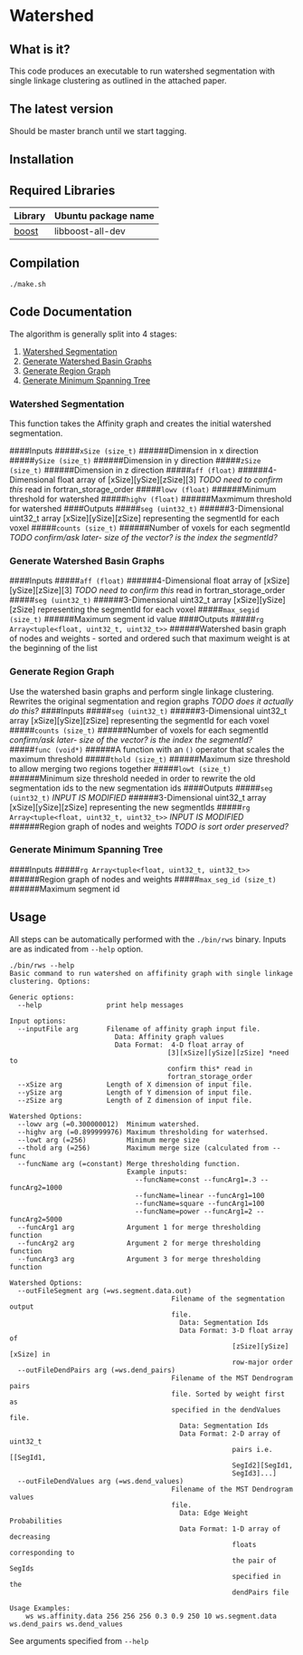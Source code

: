 Watershed
=======

What is it?
------------

This code produces an executable to run watershed segmentation with single linkage clustering as outlined in the attached paper.

The latest version
------------

Should be master branch until we start tagging.

Installation
------------

Required Libraries
------------

|Library|Ubuntu package name|
|-------|-------------------|
|[boost](http://www.boost.org/)|libboost-all-dev|
## Compilation
```
./make.sh
```

Code Documentation
------------

The algorithm is generally split into 4 stages:

1. [Watershed Segmentation](#watershed-segmentation)
1. [Generate Watershed Basin Graphs](#generate-watershed-basin-graphs)
1. [Generate Region Graph](#generate-region-graph)
1. [Generate Minimum Spanning Tree](#generate-minimum-spanning-tree)

### Watershed Segmentation
This function takes the Affinity graph and creates the initial watershed segmentation.

####Inputs
#####`xSize (size_t)`
######Dimension in x direction
#####`ySize (size_t)`
######Dimension in y direction
#####`zSize (size_t)`
######Dimension in z direction
#####`aff (float)`
######4-Dimensional float array of [xSize][ySize][zSize][3] *TODO need to confirm this* read in fortran_storage_order
#####`lowv (float)`
######Minimum threshold for watershed
#####`highv (float)`
######Maxmimum threshold for watershed
####Outputs
#####`seg (uint32_t)`
######3-Dimensional uint32_t array [xSize][ySize][zSize] representing the segmentId for each voxel
#####`counts (size_t)`
######Number of voxels for each segmentId *TODO confirm/ask later- size of the vector? is the index the segmentId?*
      
### Generate Watershed Basin Graphs
####Inputs
#####`aff (float)`
######4-Dimensional float array of [xSize][ySize][zSize][3] *TODO need to confirm this* read in fortran_storage_order
#####`seg (uint32_t)`
######3-Dimensional uint32_t array [xSize][ySize][zSize] representing the segmentId for each voxel
#####`max_segid (size_t)`
######Maximum segment id value
####Outputs
#####`rg Array<tuple<float, uint32_t, uint32_t>>`
######Watershed basin graph of nodes and weights - sorted and ordered such that maximum weight is at the beginning of the list

### Generate Region Graph
Use the watershed basin graphs and perform single linkage clustering.  Rewrites the original segmentation and region graphs *TODO does it actually do this?*
####Inputs
#####`seg (uint32_t)`
######3-Dimensional uint32_t array [xSize][ySize][zSize] representing the segmentId for each voxel
#####`counts (size_t)`
######Number of voxels for each segmentId *confirm/ask later- size of the vector? is the index the segmentId?*
#####`func (void*)`
######A function with an `()` operator that scales the maximum threshold
#####`thold (size_t)`
######Maximum size threshold to allow merging two regions together
#####`lowt (size_t)`
######Minimum size threshold needed in order to rewrite the old segmentation ids to the new segmentation ids
####Outputs
#####`seg (uint32_t)` *INPUT IS MODIFIED*
######3-Dimensional uint32_t array [xSize][ySize][zSize] representing the new segmentIds
#####`rg Array<tuple<float, uint32_t, uint32_t>>`  *INPUT IS MODIFIED*
######Region graph of nodes and weights *TODO is sort order preserved?*

### Generate Minimum Spanning Tree
####Inputs
#####`rg Array<tuple<float, uint32_t, uint32_t>>`
######Region graph of nodes and weights
#####`max_seg_id (size_t)`
######Maximum segment id

Usage
-------
All steps can be automatically performed with the `./bin/rws` binary. Inputs are as indicated from `--help` option.
```
./bin/rws --help
Basic command to run watershed on affifinity graph with single linkage clustering. Options:

Generic options:
  --help                print help messages

Input options:
  --inputFile arg       Filename of affinity graph input file.
                          Data: Affinity graph values
                          Data Format:  4-D float array of 
                                       [3][xSize][ySize][zSize] *need to 
                                       confirm this* read in 
                                       fortran_storage_order
  --xSize arg           Length of X dimension of input file.
  --ySize arg           Length of Y dimension of input file.
  --zSize arg           Length of Z dimension of input file.

Watershed Options:
  --lowv arg (=0.300000012)  Minimum watershed.
  --highv arg (=0.899999976) Maximum thresholding for waterhsed.
  --lowt arg (=256)          Minimum merge size
  --thold arg (=256)         Maximum merge size (calculated from --func
  --funcName arg (=constant) Merge thresholding function.
                             Example inputs:
                               --funcName=const --funcArg1=.3 --funcArg2=1000
                               --funcName=linear --funcArg1=100
                               --funcName=square --funcArg1=100
                               --funcName=power --funcArg1=2 --funcArg2=5000
  --funcArg1 arg             Argument 1 for merge thresholding function
  --funcArg2 arg             Argument 2 for merge thresholding function
  --funcArg3 arg             Argument 3 for merge thresholding function

Watershed Options:
  --outFileSegment arg (=ws.segment.data.out)
                                        Filename of the segmentation output 
                                        file.
                                          Data: Segmentation Ids
                                          Data Format: 3-D float array of 
                                                       [zSize][ySize][xSize] in
                                                       row-major order
  --outFileDendPairs arg (=ws.dend_pairs)
                                        Filename of the MST Dendrogram pairs 
                                        file. Sorted by weight first as 
                                        specified in the dendValues file.
                                          Data: Segmentation Ids
                                          Data Format: 2-D array of uint32_t 
                                                       pairs i.e. [[SegId1, 
                                                       SegId2][SegId1, 
                                                       SegId3]...]
  --outFileDendValues arg (=ws.dend_values)
                                        Filename of the MST Dendrogram values 
                                        file.
                                          Data: Edge Weight Probabilities
                                          Data Format: 1-D array of decreasing 
                                                       floats corresponding to 
                                                       the pair of SegIds 
                                                       specified in the 
                                                       dendPairs file

Usage Examples:
    ws ws.affinity.data 256 256 256 0.3 0.9 250 10 ws.segment.data ws.dend_pairs ws.dend_values
```
See arguments specified from `--help`

